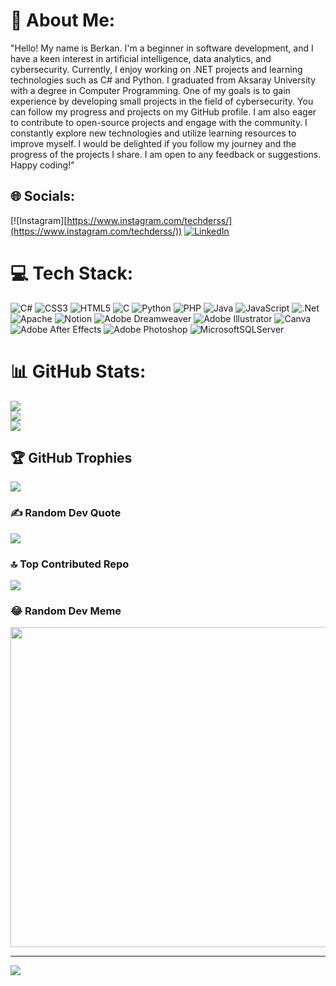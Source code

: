 # 💫 About Me:
"Hello! My name is Berkan. I'm a beginner in software development, and I have a keen interest in artificial intelligence, data analytics, and cybersecurity. Currently, I enjoy working on .NET projects and learning technologies such as C# and Python. I graduated from Aksaray University with a degree in Computer Programming. One of my goals is to gain experience by developing small projects in the field of cybersecurity. You can follow my progress and projects on my GitHub profile. I am also eager to contribute to open-source projects and engage with the community. I constantly explore new technologies and utilize learning resources to improve myself. I would be delighted if you follow my journey and the progress of the projects I share. I am open to any feedback or suggestions. Happy coding!"


## 🌐 Socials:
 [![Instagram][https://www.instagram.com/techderss/](https://www.instagram.com/techderss/)) [![LinkedIn](https://img.shields.io/badge/LinkedIn-%230077B5.svg?logo=linkedin&logoColor=white)](https://www.linkedin.com/in/berkan-yumrukaya-95295222a/) 

# 💻 Tech Stack:
![C#](https://img.shields.io/badge/c%23-%23239120.svg?style=flat-square&logo=c-sharp&logoColor=white) ![CSS3](https://img.shields.io/badge/css3-%231572B6.svg?style=flat-square&logo=css3&logoColor=white) ![HTML5](https://img.shields.io/badge/html5-%23E34F26.svg?style=flat-square&logo=html5&logoColor=white) ![C](https://img.shields.io/badge/c-%2300599C.svg?style=flat-square&logo=c&logoColor=white) ![Python](https://img.shields.io/badge/python-3670A0?style=flat-square&logo=python&logoColor=ffdd54) ![PHP](https://img.shields.io/badge/php-%23777BB4.svg?style=flat-square&logo=php&logoColor=white) ![Java](https://img.shields.io/badge/java-%23ED8B00.svg?style=flat-square&logo=java&logoColor=white) ![JavaScript](https://img.shields.io/badge/javascript-%23323330.svg?style=flat-square&logo=javascript&logoColor=%23F7DF1E) ![.Net](https://img.shields.io/badge/.NET-5C2D91?style=flat-square&logo=.net&logoColor=white) ![Apache](https://img.shields.io/badge/apache-%23D42029.svg?style=flat-square&logo=apache&logoColor=white) ![Notion](https://img.shields.io/badge/Notion-%23000000.svg?style=flat-square&logo=notion&logoColor=white) ![Adobe Dreamweaver](https://img.shields.io/badge/Adobe%20Dreamweaver-FF61F6.svg?style=flat-square&logo=Adobe%20Dreamweaver&logoColor=white) ![Adobe Illustrator](https://img.shields.io/badge/adobeillustrator-%23FF9A00.svg?style=flat-square&logo=adobeillustrator&logoColor=white) ![Canva](https://img.shields.io/badge/Canva-%2300C4CC.svg?style=flat-square&logo=Canva&logoColor=white) ![Adobe After Effects](https://img.shields.io/badge/Adobe%20After%20Effects-9999FF.svg?style=flat-square&logo=Adobe%20After%20Effects&logoColor=white) ![Adobe Photoshop](https://img.shields.io/badge/adobephotoshop-%2331A8FF.svg?style=flat-square&logo=adobephotoshop&logoColor=white) ![MicrosoftSQLServer](https://img.shields.io/badge/Microsoft%20SQL%20Sever-CC2927?style=flat-square&logo=microsoft%20sql%20server&logoColor=white)
# 📊 GitHub Stats:
![](https://github-readme-stats.vercel.app/api?username=BerkannY&theme=swift&hide_border=false&include_all_commits=true&count_private=true)<br/>
![](https://github-readme-streak-stats.herokuapp.com/?user=BerkannY&theme=swift&hide_border=false)<br/>
![](https://github-readme-stats.vercel.app/api/top-langs/?username=BerkannY&theme=swift&hide_border=false&include_all_commits=true&count_private=true&layout=compact)

## 🏆 GitHub Trophies
![](https://github-profile-trophy.vercel.app/?username=BerkannY&theme=radical&no-frame=false&no-bg=true&margin-w=4)

### ✍️ Random Dev Quote
![](https://quotes-github-readme.vercel.app/api?type=horizontal&theme=radical)

### 🔝 Top Contributed Repo
![](https://github-contributor-stats.vercel.app/api?username=BerkannY&limit=5&theme=dark&combine_all_yearly_contributions=true)

### 😂 Random Dev Meme
<img src="https://rm.up.railway.app/" width="512px"/>

---
[![](https://visitcount.itsvg.in/api?id=BerkannY&icon=0&color=0)](https://visitcount.itsvg.in)

<!-- Proudly created with GPRM ( https://gprm.itsvg.in ) -->
